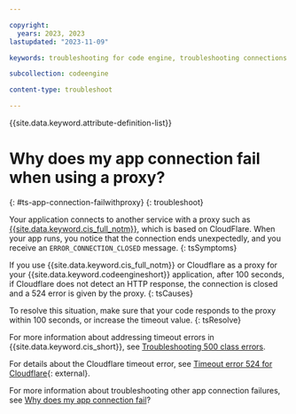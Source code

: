 ```yaml
---

copyright:
  years: 2023, 2023
lastupdated: "2023-11-09"

keywords: troubleshooting for code engine, troubleshooting connections in code engine, tips for app connections in code engine, debugging connections in code engine, app connectivity and code engine, app connection fails with proxy

subcollection: codeengine

content-type: troubleshoot

---
```


{{site.data.keyword.attribute-definition-list}}

# Why does my app connection fail when using a proxy?
{: #ts-app-connection-failwithproxy}
{: troubleshoot}

Your application connects to another service with a proxy such as [{{site.data.keyword.cis_full_notm}}](/docs/cis?topic=cis-getting-started), which is based on CloudFlare. When your app runs, you notice that the connection ends unexpectedly, and you receive an `ERROR_CONNECTION_CLOSED` message. 
{: tsSymptoms}



If you use {{site.data.keyword.cis_full_notm}} or Cloudflare as a proxy for your {{site.data.keyword.codeengineshort}} application, after 100 seconds, if Cloudflare does not detect an HTTP response, the connection is closed and a 524 error is given by the proxy.
{: tsCauses}


To resolve this situation, make sure that your code responds to the proxy within 100 seconds, or increase the timeout value.
{: tsResolve}

For more information about addressing timeout errors in {{site.data.keyword.cis_short}}, see [Troubleshooting 500 class errors](/docs/cis?topic=cis-html-5xx-errors). 

For details about the Cloudflare timeout error, see [Timeout error 524 for Cloudflare](https://developers.cloudflare.com/support/troubleshooting/cloudflare-errors/troubleshooting-cloudflare-5xx-errors/#error-524-a-timeout-occurred){: external}. 


For more information about troubleshooting other app connection failures, see [Why does my app connection fail](/docs/codeengine?topic=codeengine-ts-app-connection-fail)?




